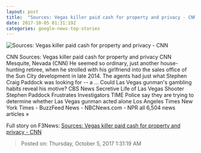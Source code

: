 ```yaml
---
layout: post
title:  "Sources: Vegas killer paid cash for property and privacy - CNN"
date: 2017-10-05 01:31:19Z
categories: google-news-top-stories
---
```


![Sources: Vegas killer paid cash for property and privacy - CNN](http://i2.cdn.cnn.com/cnnnext/dam/assets/171002113439-01-stephen-paddock-file-super-tease.jpg)

CNN Sources: Vegas killer paid cash for property and privacy CNN Mesquite, Nevada (CNN) He seemed so ordinary, just another house-hunting retiree, when he strolled with his girlfriend into the sales office of the Sun City development in late 2014. The agents had just what Stephen Craig Paddock was looking for -- a ... Could Las Vegas gunman's gambling habits reveal his motive? CBS News Secretive Life of Las Vegas Shooter Stephen Paddock Frustrates Investigators TIME Police say they are trying to determine whether Las Vegas gunman acted alone Los Angeles Times New York Times - BuzzFeed News - NBCNews.com - NPR all 6,504 news articles »


Full story on F3News: [Sources: Vegas killer paid cash for property and privacy - CNN](http://www.f3nws.com/n/hYm3QB)

> Posted on: Thursday, October 5, 2017 1:31:19 AM
